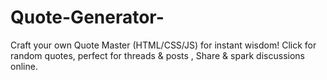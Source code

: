 # Quote-Generator-
Craft your own Quote Master (HTML/CSS/JS) for instant wisdom!  Click for random quotes, perfect for threads &amp; posts , Share &amp; spark discussions online.
